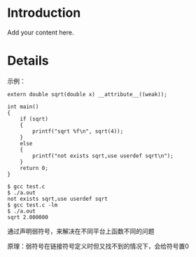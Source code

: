 # Introduction #

Add your content here.


# Details #

示例：
```
extern double sqrt(double x) __attribute__((weak));

int main()
{
    if (sqrt)
    {
        printf("sqrt %f\n", sqrt(4));
    }
    else
    {
        printf("not exists sqrt,use userdef sqrt\n");
    }
    return 0;
}

$ gcc test.c
$ ./a.out
not exists sqrt,use userdef sqrt
$ gcc test.c -lm
$ ./a.out
sqrt 2.000000
```

通过声明弱符号，来解决在不同平台上函数不同的问题

原理：弱符号在链接符号定义时但又找不到的情况下，会给符号置0